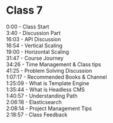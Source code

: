 # Class 7

0:00 - Class Start  
3:40 - Discussion Part  
16:03 - API Discussion  
16:54 - Vertical Scaling  
19:00 - Horizontal Scaling  
31:47 - Course Journey  
34:26 - Time Management & Class tips  
41:25 - Problem Solving Discussion  
1:07:17 - Recommended Books & Channel  
1:25:09 - What is Template Engine  
1:35:44 - What is Headless CMS  
1:40:57 - Understanding Path  
2:06:18 - Elasticsearch  
2:08:14 - Project Management Tips  
2:18:57 - Class Feedback  
